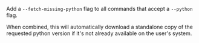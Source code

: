 Add a `--fetch-missing-python` flag to all commands that accept a `--python` flag.

When combined, this will automatically download a standalone copy of the requested python version if it's not already available on the user's system.
